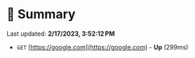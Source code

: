 # 📖 Summary
Last updated: **2/17/2023, 3:52:12 PM**

- `GET` [https://google.com](https://google.com) - **Up** (299ms)
